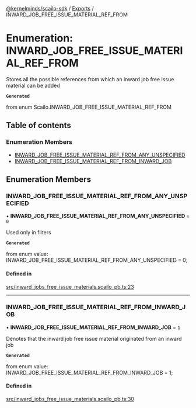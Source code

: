[@kernelminds/scailo-sdk](../README.md) / [Exports](../modules.md) / INWARD\_JOB\_FREE\_ISSUE\_MATERIAL\_REF\_FROM

# Enumeration: INWARD\_JOB\_FREE\_ISSUE\_MATERIAL\_REF\_FROM

Stores all the possible references from which an inward job free issue material can be added

**`Generated`**

from enum Scailo.INWARD_JOB_FREE_ISSUE_MATERIAL_REF_FROM

## Table of contents

### Enumeration Members

- [INWARD\_JOB\_FREE\_ISSUE\_MATERIAL\_REF\_FROM\_ANY\_UNSPECIFIED](INWARD_JOB_FREE_ISSUE_MATERIAL_REF_FROM.md#inward_job_free_issue_material_ref_from_any_unspecified)
- [INWARD\_JOB\_FREE\_ISSUE\_MATERIAL\_REF\_FROM\_INWARD\_JOB](INWARD_JOB_FREE_ISSUE_MATERIAL_REF_FROM.md#inward_job_free_issue_material_ref_from_inward_job)

## Enumeration Members

### INWARD\_JOB\_FREE\_ISSUE\_MATERIAL\_REF\_FROM\_ANY\_UNSPECIFIED

• **INWARD\_JOB\_FREE\_ISSUE\_MATERIAL\_REF\_FROM\_ANY\_UNSPECIFIED** = ``0``

Used only in filters

**`Generated`**

from enum value: INWARD_JOB_FREE_ISSUE_MATERIAL_REF_FROM_ANY_UNSPECIFIED = 0;

#### Defined in

[src/inward_jobs_free_issue_materials.scailo_pb.ts:23](https://github.com/scailo/ts-sdk/blob/c10a36b57201dfa5903d4b53efa1e62aa6208936/src/inward_jobs_free_issue_materials.scailo_pb.ts#L23)

___

### INWARD\_JOB\_FREE\_ISSUE\_MATERIAL\_REF\_FROM\_INWARD\_JOB

• **INWARD\_JOB\_FREE\_ISSUE\_MATERIAL\_REF\_FROM\_INWARD\_JOB** = ``1``

Denotes that the inward job free issue material originated from an inward job

**`Generated`**

from enum value: INWARD_JOB_FREE_ISSUE_MATERIAL_REF_FROM_INWARD_JOB = 1;

#### Defined in

[src/inward_jobs_free_issue_materials.scailo_pb.ts:30](https://github.com/scailo/ts-sdk/blob/c10a36b57201dfa5903d4b53efa1e62aa6208936/src/inward_jobs_free_issue_materials.scailo_pb.ts#L30)
